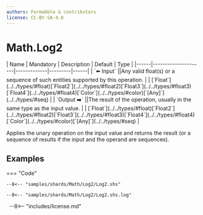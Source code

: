 ```yaml
---
authors: Formabble & contributors
license: CC-BY-SA-4.0
---
```



# Math.Log2

<div class="sh-parameters" markdown="1">
| Name | Mandatory | Description | Default | Type |
|------|---------------------|-------------|---------|------|
| `⬅️ Input` ||Any valid float(s) or a sequence of such entities supported by this operation. | | [`Float`](../../types/#float)[`Float2`](../../types/#float2)[`Float3`](../../types/#float3)[`Float4`](../../types/#float4)[`Color`](../../types/#color)[`[Any]`](../../types/#seq) |
| `Output ➡️` ||The result of the operation, usually in the same type as the input value. | | [`Float`](../../types/#float)[`Float2`](../../types/#float2)[`Float3`](../../types/#float3)[`Float4`](../../types/#float4)[`Color`](../../types/#color)[`[Any]`](../../types/#seq) |

</div>

Applies the unary operation on the input value and returns the result (or a sequence of results if the input and the operand are sequences).

## Examples

=== "Code"

  ```x86asm linenums="1"
  --8<-- "samples/shards/Math/Log2/Log2.shs"
  ```

  ```
  --8<-- "samples/shards/Math/Log2/Log2.shs.log"
  ```
&nbsp;
--8<-- "includes/license.md"

